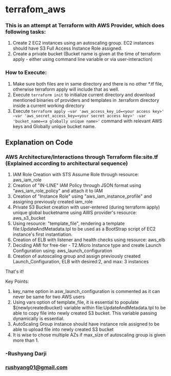 # terrafom_aws
### This is an attempt at Terraform with AWS Provider, which does following tasks:
1. Create 2 EC2 instances using an autoscaling group. EC2 instances should have S3 Full Access Instance Role assigned.
2. Create a private bucket (Bucket name is given at the time of terraform apply - either using command line variable or via user-interaction)

### How to Execute:
1. Make sure both files are in same directory and there is no other \*.tf file, otherwise terraform apply will include that as well.
2. Execute `terraform init` to initialize current directory and download mentioned binaries of providers and templates in .terraform directory inside a current working directory
3. Execute `terraform apply –var 'aws_access_key_id=<your access key>' –var 'aws_secret_access_key=<your secret access key>' -var 'bucket_name=<a globally unique name>'` command with relevant AWS keys and Globally unique bucket name.

## Explanation on Code
### AWS Architecture/Interactions through Terraform file:site.tf (Explained according to architectural sequence)
1. IAM Role Creation with STS Assume Role through resource: aws_iam_role
2. Creation of "IN-LINE" IAM Policy through JSON format using "aws_iam_role_policy" and attach it to IAM
3. Creation of "Instance Role" using "aws_iam_instance_profile" and assigning previously created iam_role
4. Private S3 Bucket creation with user-entered (during terraform apply) unique global bucketname using AWS provider's resource: aws_s3_bucket
5. Using resource: "template_file", rendering a template file:UpdateAndMetadata.tpl to be used as a BootStrap script of EC2 instance's first instantiation.
6. Creation of ELB with listener and health checks using resource: aws_elb
7. Deciding AMI for free-tier - T2.Micro Instance type and create Launch Configuration using: aws_launch_configuration
8. Creation of autoscaling group and assign previously created Launch_Configuration, ELB with desired:2, and max: 3 instances

That's it!

Key Points:
1. key_name option in asw_launch_configuration is commented as it can never be same for two AWS users
2. Using vars option of template_file, it is essential to populate ${newlycreatedbucket} variable within file:UpdateAndMetadata.tpl to be able to copy file into newly created S3 bucket. This variable passing dynamically is essential.
3. AutoScaling Group instance should have instance role assigned to be able to upload file into newly created S3 bucket
4. It is wise to chose multiple AZs if max_size of autoscaling group is given more than 1.


### -Rushyang Darji
### rushyang01@gmail.com 
